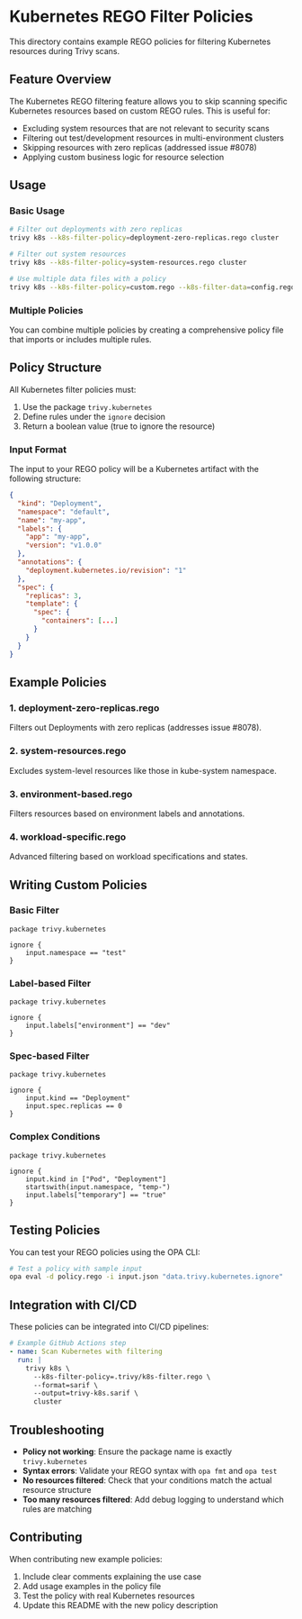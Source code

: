 # Kubernetes REGO Filter Policies

This directory contains example REGO policies for filtering Kubernetes resources during Trivy scans.

## Feature Overview

The Kubernetes REGO filtering feature allows you to skip scanning specific Kubernetes resources based on custom REGO rules. This is useful for:

- Excluding system resources that are not relevant to security scans
- Filtering out test/development resources in multi-environment clusters
- Skipping resources with zero replicas (addressed issue #8078)
- Applying custom business logic for resource selection

## Usage

### Basic Usage

```bash
# Filter out deployments with zero replicas
trivy k8s --k8s-filter-policy=deployment-zero-replicas.rego cluster

# Filter out system resources
trivy k8s --k8s-filter-policy=system-resources.rego cluster

# Use multiple data files with a policy
trivy k8s --k8s-filter-policy=custom.rego --k8s-filter-data=config.rego cluster
```

### Multiple Policies

You can combine multiple policies by creating a comprehensive policy file that imports or includes multiple rules.

## Policy Structure

All Kubernetes filter policies must:

1. Use the package `trivy.kubernetes`
2. Define rules under the `ignore` decision
3. Return a boolean value (true to ignore the resource)

### Input Format

The input to your REGO policy will be a Kubernetes artifact with the following structure:

```json
{
  "kind": "Deployment",
  "namespace": "default", 
  "name": "my-app",
  "labels": {
    "app": "my-app",
    "version": "v1.0.0"
  },
  "annotations": {
    "deployment.kubernetes.io/revision": "1"
  },
  "spec": {
    "replicas": 3,
    "template": {
      "spec": {
        "containers": [...]
      }
    }
  }
}
```

## Example Policies

### 1. deployment-zero-replicas.rego
Filters out Deployments with zero replicas (addresses issue #8078).

### 2. system-resources.rego  
Excludes system-level resources like those in kube-system namespace.

### 3. environment-based.rego
Filters resources based on environment labels and annotations.

### 4. workload-specific.rego
Advanced filtering based on workload specifications and states.

## Writing Custom Policies

### Basic Filter
```rego
package trivy.kubernetes

ignore {
    input.namespace == "test"
}
```

### Label-based Filter
```rego
package trivy.kubernetes

ignore {
    input.labels["environment"] == "dev"
}
```

### Spec-based Filter
```rego
package trivy.kubernetes

ignore {
    input.kind == "Deployment"
    input.spec.replicas == 0
}
```

### Complex Conditions
```rego
package trivy.kubernetes

ignore {
    input.kind in ["Pod", "Deployment"]
    startswith(input.namespace, "temp-")
    input.labels["temporary"] == "true"
}
```

## Testing Policies

You can test your REGO policies using the OPA CLI:

```bash
# Test a policy with sample input
opa eval -d policy.rego -i input.json "data.trivy.kubernetes.ignore"
```

## Integration with CI/CD

These policies can be integrated into CI/CD pipelines:

```yaml
# Example GitHub Actions step
- name: Scan Kubernetes with filtering
  run: |
    trivy k8s \
      --k8s-filter-policy=.trivy/k8s-filter.rego \
      --format=sarif \
      --output=trivy-k8s.sarif \
      cluster
```

## Troubleshooting

- **Policy not working**: Ensure the package name is exactly `trivy.kubernetes`
- **Syntax errors**: Validate your REGO syntax with `opa fmt` and `opa test`
- **No resources filtered**: Check that your conditions match the actual resource structure
- **Too many resources filtered**: Add debug logging to understand which rules are matching

## Contributing

When contributing new example policies:

1. Include clear comments explaining the use case
2. Add usage examples in the policy file
3. Test the policy with real Kubernetes resources
4. Update this README with the new policy description
